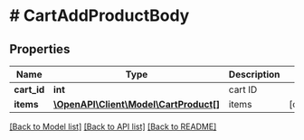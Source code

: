 # # CartAddProductBody

## Properties

Name | Type | Description | Notes
------------ | ------------- | ------------- | -------------
**cart_id** | **int** | cart ID |
**items** | [**\OpenAPI\Client\Model\CartProduct[]**](CartProduct.md) | items | [optional]

[[Back to Model list]](../../README.md#models) [[Back to API list]](../../README.md#endpoints) [[Back to README]](../../README.md)
